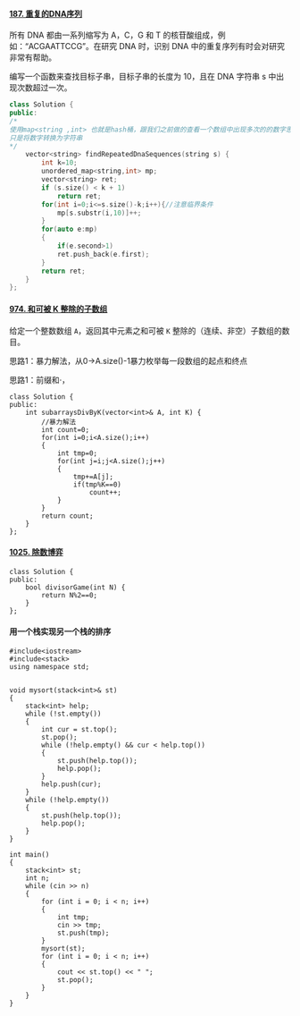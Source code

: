 #### [187. 重复的DNA序列](https://leetcode-cn.com/problems/repeated-dna-sequences/)

所有 DNA 都由一系列缩写为 A，C，G 和 T 的核苷酸组成，例如：“ACGAATTCCG”。在研究 DNA 时，识别 DNA 中的重复序列有时会对研究非常有帮助。

编写一个函数来查找目标子串，目标子串的长度为 10，且在 DNA 字符串 s 中出现次数超过一次。

```c++
class Solution {
public:
/*
使用map<string ,int> 也就是hash桶，跟我们之前做的查看一个数组中出现多次的的数字思想一样，
只是将数字转换为字符串
*/
    vector<string> findRepeatedDnaSequences(string s) {
        int k=10;
        unordered_map<string,int> mp;
        vector<string> ret;
        if (s.size() < k + 1)
            return ret;
        for(int i=0;i<=s.size()-k;i++){//注意临界条件	
            mp[s.substr(i,10)]++;
        }
        for(auto e:mp)
        {
            if(e.second>1)
            ret.push_back(e.first);
        }
        return ret;
    }
};
```

#### [974. 和可被 K 整除的子数组](https://leetcode-cn.com/problems/subarray-sums-divisible-by-k/)

给定一个整数数组 `A`，返回其中元素之和可被 `K` 整除的（连续、非空）子数组的数目。

思路1：暴力解法，从0->A.size()-1暴力枚举每一段数组的起点和终点 

思路1：前缀和·，

```
class Solution {
public:
    int subarraysDivByK(vector<int>& A, int K) {
        //暴力解法
        int count=0;
        for(int i=0;i<A.size();i++)
        {
            int tmp=0;
            for(int j=i;j<A.size();j++)
            {
                tmp+=A[j];
                if(tmp%K==0)
                    count++;
            }
        }
        return count;
    }
};
```

#### [1025. 除数博弈](https://leetcode-cn.com/problems/divisor-game/)

```
class Solution {
public:
    bool divisorGame(int N) {
        return N%2==0;
    }
};
```

#### 用一个栈实现另一个栈的排序

```
#include<iostream>
#include<stack>
using namespace std;


void mysort(stack<int>& st)
{
	stack<int> help;
	while (!st.empty())
	{
		int cur = st.top();
		st.pop();
		while (!help.empty() && cur < help.top())
		{
			st.push(help.top());
			help.pop();
		}
		help.push(cur);
	}
	while (!help.empty())
	{
		st.push(help.top());
		help.pop();
	}
}

int main()
{
	stack<int> st;
	int n;
	while (cin >> n)
	{
		for (int i = 0; i < n; i++)
		{
			int tmp;
			cin >> tmp;
			st.push(tmp);
		}
		mysort(st);
		for (int i = 0; i < n; i++)
		{
			cout << st.top() << " ";
			st.pop();
		}
	}
}
```

